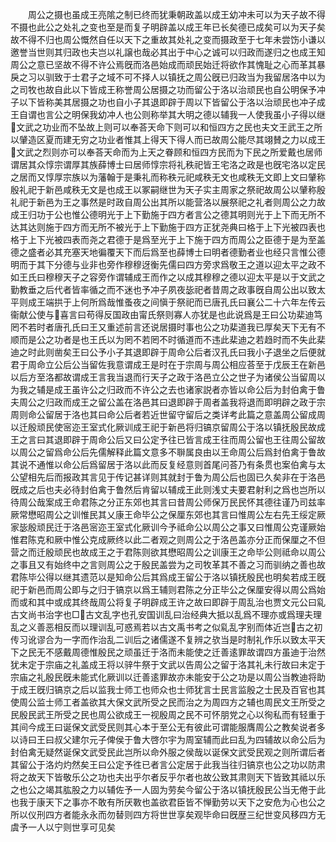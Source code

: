 <!-- { "loadSidebar": true } -->
　　周公之摄也虽成王亮隂之制已终而犹秉朝政盖以成王幼冲未可以为天子故不得不摄也此公之处礼之变也至是而复子明辟盖以成王年已长矣德已成矣可以为天子矣故不得不归也周公慨然自任以天下之重故其处礼之变而摄政至于七年未尝饬小谦以邀誉当世则其归政也夫岂以礼譲也哉必其出于中心之诚可以归政而遂归之也成王知周公之意已坚故不得不许公焉旣而洛邑始成而顽民始迁将欲作其愧耻之心而革其暴戾之习以驯致于士君子之域不可不择人以镇抚之周公旣已归政当为我留居洛中以为之司牧也故自此以下皆成王称誉周公居摄之功而留公于洛以治顽民也自公明保予冲子以下皆称美其居摄之功也自小子其退即辟于周以下皆留公于洛以治顽民也冲子成王自谓也言公之明保我幼冲人也公则称举其大明之德以辅我一人使我虽小子得以继文武之功业而不坠故上则可以奉荅天命下则可以和恒四方之民也夫文王武王之所以肈造区夏而建无穷之功业者惟其上得天下得人而已故周公能尽其翊賛之力以成王文武之烈则亦可以奉荅天命而为上天之眷顾和恒四方民而为下民之所爱戴也居师谓居其众惇宗谓厚其族薛博士曰居师惇宗将礼秩祀皆王宅洛之政是也旣宅洛以定民之居而又惇厚宗族以为藩翰于是秉礼而称秩元祀咸秩无文也咸秩无文即上文曰肈称殷礼祀于新邑咸秩无文是也成王以冢嗣继世为天子实主周家之祭祀故周公以肈称殷礼祀于新邑为王之事然是时政自周公出其所以能营洛以展祭祀之礼者则周公之力故成王归功于公也惟公德明光于上下勤施于四方者言公之德其明则光于上下而无所不达其达则施于四方而无所不被光于上下勤施于四方正犹尧典曰格于上下光被四表也格于上下光被四表而尧之君德于是爲至光于上下施于四方而周公之臣德于是为至盖德之盛者必其充塞天地徧覆天下而后爲至也薛博士曰明者德勤者业也经只言惟公德明而于其下分德与业非也旁作穆穆迓衡先儒曰四方旁求爲敬王之道以迎太平之政不如王氏曰穆穆天子之容旁作谓辅成王而作之以成其穆穆之德以迎太平是以于文武之勤教垂之后代者皆率循之而不迷也予冲子夙夜毖祀者昔周之政事旣自周公出以致太平则成王端拱于上何所爲哉惟蚤夜之间愼于祭祀而已唐孔氏曰襄公二十六年左传云衞献公使与喜言曰苟得反国政由甯氏祭则寡人亦犹是也此说爲是王曰公功棐迪笃罔不若时者唐孔氏曰王又重述前言还说居摄时事也公之功棐道我已厚矣天下无有不顺而是公之功者是也王氏以为罔不若罔不时循道而不违此棐迪之若趋时而不失此棐迪之时此则凿矣王曰公予小子其退即辟于周命公后者汉孔氏曰我小子退坐之后便就君于周命立公后公当留佐我意谓成王是时在于宗周与周公相应荅至于戊辰王在新邑以后方至洛都故谓成王言我当退而行天子之政于洛邑立公之世子为诸侯公当留周以为我之辅是成王虽许公之归政而不许公之去也诸家説者亦皆以命公后为封伯禽于鲁夫周公之归政而成王之留公盖在洛邑其曰退即辟于周者盖我将退而即明辟之政于宗周则命公留居于洛也其曰命公后者若近世留守留后之类详考此篇之意盖周公留成周以迁殷顽民使宻迩王室式化厥训成王祀于新邑将归镐京留周公于洛以镇抚殷民故成王之言曰其退即辟于周命公后又曰公定予往已皆言成王往而周公留也王往周公留故以周公之留爲命公后先儒解释此篇文意多不聨属良由以王命周公后爲封伯禽于鲁故其说不通惟以命公后爲留居于洛以此而反复经意则首尾问荅乃有条贯也案伯禽与太公望相先后而报政其言见于传记甚详则其就封于鲁为周公后也固已久矣非在于洛邑旣成之后也夫必待封伯禽于鲁然后肯留以辅成王此则浅丈夫要君射利之爲也岂所以待周公哉案成王命君陈之分正东郊也其言曰昔周公师保万民民怀其德往谨乃司兹率厥常懋昭周公之训惟民其乂康王命毕公之保厘东郊也其言曰惟周公左右先王绥定厥家毖殷顽民迁于洛邑宻迩王室式化厥训今予祗命公以周公之事又曰惟周公克谨厥始惟君陈克和厥中惟公克成厥终以此二者观之则周公之于洛邑盖亦分正而保厘之不但营之而迁殷顽民也故成王之于君陈则欲其懋昭周公之训康王之命毕公则祗命以周公之事且又有始终中之言则周公之于殷民盖尝为之司牧革其不善之习而驯纳之善也故君陈毕公得以继其遗范以是知命公后其爲成王留公于洛以镇抚殷民也明矣若成王旣祀于新邑而周公即与之归于镐京以爲王辅则君陈之分正毕公之保厘安得以周公爲始而或和其中或成其终哉周公将复子明辟成王许之故曰即辟于周乱治也贾文元公曰乿古文尚书治字也□古文乱字也孔安国训乱曰治经典大抵以乱爲不理亦或爲理夫理乱之义善恶相反而以理训乱可惑焉若以古文禹书考之似乿乱字别而体近岂古之初传习讹谬合为一字而作治乱二训后之诸儒遂不复辨之欤当是时制礼作乐以致太平天下之民无不感戴周德惟殷民之顽虽迁于洛而未能使之迁善逺罪故谓四方虽迪于治然犹未定于宗庙之礼盖成王将以骍牛祭于文武以告周公之留于洛其礼未行故曰未定于宗庙之礼殷民旣未能式化厥训以迁善逺罪故亦未能安于公之功是以周公当教迪将助于成王旣归镐京之后以监我士师工也师众也士师犹言士民言监殷之士民及百官也其使周公监士师工者盖欲其大保文武所受之民而治之为周四方之辅也周民文王所受之民殷民武王所受之民也周公欲成王一视殷周之民不可怀朋党之心以徇私而有轻重于其间今成王曰诞保文武受民则其心本于至公无有彼此可谓能服膺周公之教矣说者多以诗曰王曰叔父建尔元子俾侯于鲁大啓尔宇为周室辅而此曰乱为四辅故以命公后为封伯禽无疑然诞保文武受民此岂所以命外服之侯哉以诞保文武受民观之则所谓后者其留公于洛灼灼然矣王曰公定予徃已者言公定居于此我当往归镐京也公之功以防肃将之故天下皆敬乐公之功也夫出乎尔者反乎尔者也故公致其肃则天下皆致其祗以乐之也公之竭其肱股之力以辅佐予一人固为劳矣今留公于洛以镇抚殷民公当无倦于此也我于康天下之事亦不敢有所厌斁也盖欲君臣皆不惮勤劳以天下之安危为心也公之所以仪刑四方者能永永而勿替则四方将世世享矣观毕命曰旣歴三纪世变风移四方无虞予一人以宁则世享可见矣
